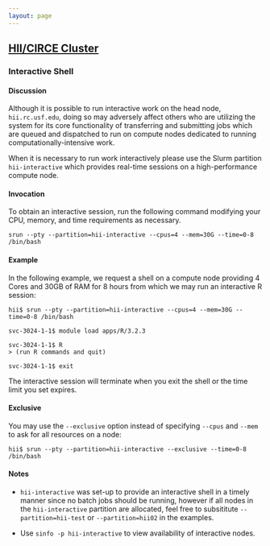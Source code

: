 ```yaml
---
layout: page
---
```


## [HII/CIRCE Cluster](../hii-rc.html)

### Interactive Shell

#### Discussion

Although it is possible to run interactive work on the head node, `hii.rc.usf.edu`,
doing so may adversely affect others who are utilizing the system for its core functionality
of transferring and submitting jobs which are queued and dispatched to run on
compute nodes dedicated to running computationally-intensive work.

When it is necessary to run work interactively please use the Slurm partition `hii-interactive` which
provides real-time sessions on a high-performance compute node.

#### Invocation

To obtain an interactive session, run the following command modifying your CPU, memory, and time requirements as necessary.

```
srun --pty --partition=hii-interactive --cpus=4 --mem=30G --time=0-8 /bin/bash
```

#### Example

In the following example, we request a shell on a compute node providing
4 Cores and 30GB of RAM for 8 hours from which we may run an interactive R session:

```
hii$ srun --pty --partition=hii-interactive --cpus=4 --mem=30G --time=0-8 /bin/bash

svc-3024-1-1$ module load apps/R/3.2.3

svc-3024-1-1$ R
> (run R commands and quit)

svc-3024-1-1$ exit
```

The interactive session will terminate when you exit the shell or the time limit you set expires.

#### Exclusive

You may use the `--exclusive` option instead of specifying `--cpus` and `--mem` to ask for all resources on a node:

```
hii$ srun --pty --partition=hii-interactive --exclusive --time=0-8 /bin/bash
```

#### Notes

- `hii-interactive` was set-up to provide an interactive shell in a timely manner since no batch jobs
should be running, however if all nodes in the `hii-interactive` partition are allocated, feel free to subsititute
`--partition=hii-test` or `--partition=hii02` in the examples.

- Use `sinfo -p hii-interactive` to view availability of interactive nodes.
